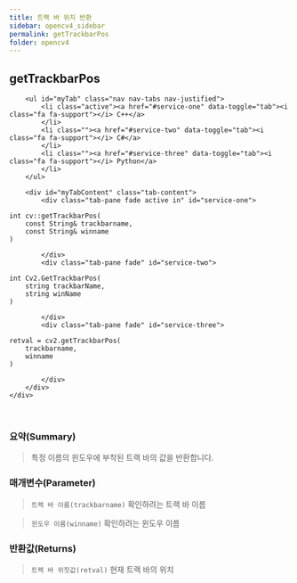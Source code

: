 ```yaml
---
title: 트랙 바 위치 반환
sidebar: opencv4_sidebar
permalink: getTrackbarPos
folder: opencv4
---
```


<div class="row">
    <div class="col-lg-12">
        <h2 class="page-header">getTrackbarPos</h2>
    </div>
    <div class="col-lg-12">

        <ul id="myTab" class="nav nav-tabs nav-justified">
            <li class="active"><a href="#service-one" data-toggle="tab"><i class="fa fa-support"></i> C++</a>
            </li>
            <li class=""><a href="#service-two" data-toggle="tab"><i class="fa fa-support"></i> C#</a>
            </li>
            <li class=""><a href="#service-three" data-toggle="tab"><i class="fa fa-support"></i> Python</a>
            </li>
        </ul>

        <div id="myTabContent" class="tab-content">
            <div class="tab-pane fade active in" id="service-one">
<pre class="prettyprint"><code class="language-cpp">int cv::getTrackbarPos(
    const String& trackbarname,
    const String& winname
)</code></pre>
            </div>
            <div class="tab-pane fade" id="service-two">
<pre class="prettyprint"><code class="language-cs">int Cv2.GetTrackbarPos(
    string trackbarName,
    string winName
)</code></pre>
            </div>
            <div class="tab-pane fade" id="service-three">
<pre class="prettyprint"><code class="language-py">retval = cv2.getTrackbarPos(
    trackbarname,
    winname
)</code></pre>
            </div>
        </div>
    </div>
</div>

<br>

### 요약(Summary)

> 특정 이름의 윈도우에 부착된 트랙 바의 값을 반환합니다.

### 매개변수(Parameter)

> `트랙 바 이름(trackbarname)` 확인하려는 트랙 바 이름

> `윈도우 이름(winname)` 확인하려는 윈도우 이름

### 반환값(Returns)

> `트랙 바 위칫값(retval)` 현재 트랙 바의 위치
